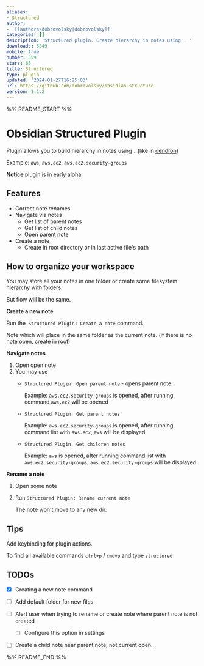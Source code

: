 ```yaml
---
aliases:
- Structured
author:
- '[[authors/dobrovolsky|dobrovolsky]]'
categories: []
description: 'Structured plugin. Create hierarchy in notes using . '
downloads: 5849
mobile: true
number: 359
stars: 65
title: Structured
type: plugin
updated: '2024-01-27T16:25:03'
url: https://github.com/dobrovolsky/obsidian-structure
version: 1.1.2
---
```


%% README_START %%

# Obsidian Structured Plugin

Plugin allows you to build hierarchy in notes using `.`
(like in [dendron](https://wiki.dendron.so/))

Example: `aws`, `aws.ec2`, `aws.ec2.security-groups`

**Notice** plugin is in early alpha.

## Features

-   Correct note renames
-   Navigate via notes
    -   Get list of parent notes
    -   Get list of child notes
    -   Open parent note
-   Create a note
    -   Create in root directory or in last active file's path

## How to organize your workspace

You may store all your notes in one folder or create some filesystem hierarchy with folders.

But flow will be the same.

**Create a new note**

Run the` Structured Plugin: Create a note` command.

Note which will place in the same folder as the current note. (if there is no note open, create in root)

**Navigate notes**

1. Open open note
2. You may use
   - `Structured Plugin: Open parent note` - opens parent note.

     Example: `aws.ec2.security-groups` is opened, after running command `aws.ec2` will be opened

   - `Structured Plugin: Get parent notes`

     Example: `aws.ec2.security-groups` is opened, after running command list with `aws.ec2`, `aws` will be displayed

   - `Structured Plugin: Get children notes`

     Example: `aws` is opened, after running command list with `aws.ec2.security-groups`, `aws.ec2.security-groups` will be displayed

**Rename a note**

1. Open some note
2. Run `Structured Plugin: Rename current note`
  
   The note won't move to any new dir.

## Tips

Add keybinding for plugin actions.

To find all available commands `ctrl+p` / `cmd+p` and type `structured`

## TODOs

-   [x] Creating a new note command
-   [ ] Add default folder for new files
-   [ ] Alert user when trying to rename or create note where parent note is not created
    -   [ ] Configure this option in settings
-   [ ] Create a child note near parent note, not current open.


%% README_END %%